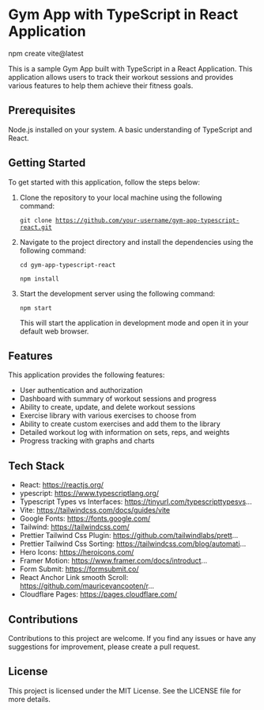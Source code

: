 # Gym App with TypeScript in React Application
npm create vite@latest  

This is a sample Gym App built with TypeScript in a React Application. This application allows users to track their workout sessions and provides various features to help them achieve their fitness goals.

## Prerequisites
Node.js installed on your system.
A basic understanding of TypeScript and React.

## Getting Started
To get started with this application, follow the steps below:

1) Clone the repository to your local machine using the following command:

    <code>git clone https://github.com/your-username/gym-app-typescript-react.git</code>


2)  Navigate to the project directory and install the dependencies using the following command:

    <code>cd gym-app-typescript-react</code>

    <code>npm install</code>
    
3) Start the development server using the following command:
    
    <code>npm start</code>

    This will start the application in development mode and open it in your default web browser.

## Features
This application provides the following features:

- User authentication and authorization
- Dashboard with summary of workout sessions and progress
- Ability to create, update, and delete workout sessions
- Exercise library with various exercises to choose from
- Ability to create custom exercises and add them to the library
- Detailed workout log with information on sets, reps, and weights
- Progress tracking with graphs and charts

## Tech Stack
- React: https://reactjs.org/
- ypescript: https://www.typescriptlang.org/
- Typescript Types vs Interfaces: https://tinyurl.com/typescripttypesvs...
- Vite: https://tailwindcss.com/docs/guides/vite
- Google Fonts: https://fonts.google.com/
- Tailwind: https://tailwindcss.com/
- Prettier Tailwind Css Plugin: https://github.com/tailwindlabs/prett...
- Prettier Tailwind Css Sorting: https://tailwindcss.com/blog/automati...
- Hero Icons: https://heroicons.com/
- Framer Motion: https://www.framer.com/docs/introduct...
- Form Submit: https://formsubmit.co/
- React Anchor Link smooth Scroll: https://github.com/mauricevancooten/r...
- Cloudflare Pages: https://pages.cloudflare.com/


## Contributions
Contributions to this project are welcome. If you find any issues or have any suggestions for improvement, please create a pull request.


<h2>License</h2>
This project is licensed under the MIT License. See the LICENSE file for more details.